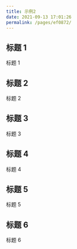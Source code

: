 ```yaml
---
title: 示例2
date: 2021-09-13 17:01:26
permalink: /pages/ef0872/
---
```


## 标题 1

标题 1

## 标题 2

标题 2

## 标题 3

标题 3

## 标题 4

标题 4

## 标题 5

标题 5

## 标题 6

标题 6
